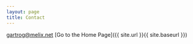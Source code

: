 ```yaml
---
layout: page
title: Contact
---
```


[gartrog@melix.net](mailto:gartrog@melix.net)
[Go to the Home Page]({{ site.url }}{{ site.baseurl }})
